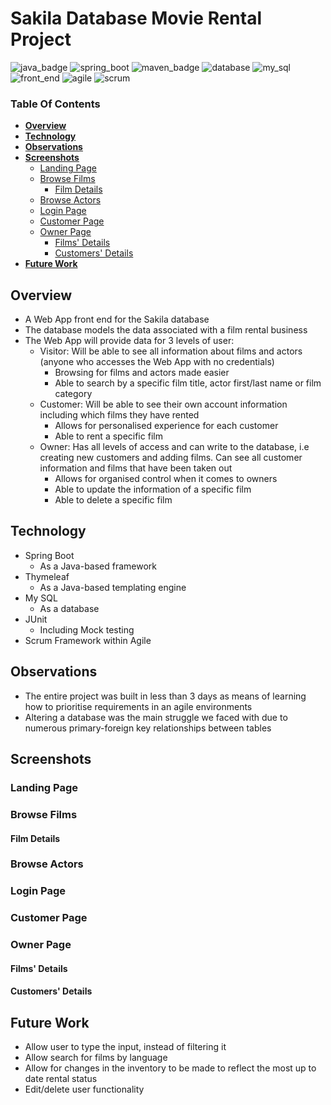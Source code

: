 # Sakila Database Movie Rental Project

![java_badge](https://img.shields.io/badge/-Java-lightgrey?style=for-the-badge&logo=appveyor)
![spring_boot](https://img.shields.io/badge/-Spring%20Boot-green?style=for-the-badge&logo=appveyor)
![maven_badge](https://img.shields.io/badge/-Maven-yellow?style=for-the-badge&logo=appveyor) 
![database](https://img.shields.io/badge/-Database-orange?style=for-the-badge&logo=appveyor)
![my_sql](https://img.shields.io/badge/-My%20SQL-orange?style=for-the-badge&logo=appveyor)
![front_end](https://img.shields.io/badge/-Front%20End-purple?style=for-the-badge&logo=appveyor)
![agile](https://img.shields.io/badge/-Agile-blue?style=for-the-badge&logo=appveyor)
![scrum](https://img.shields.io/badge/-Scrum-red?style=for-the-badge&logo=appveyor)

### **Table Of Contents**
  * [**Overview**](#overview)
  * [**Technology**](#technology)
  * [**Observations**](#observations)
  * [**Screenshots**](#screenshots)
      - [Landing Page](#landing-page)
      - [Browse Films](#browse-films)
      	- [Film Details](#film-details)
      - [Browse Actors](#browse-actors)
      - [Login Page](#login-page)
      - [Customer Page](#customer-page)
      - [Owner Page](#owner-page)
      	- [Films' Details](#films-details)
      	- [Customers' Details](#customers-details)
  * [**Future Work**](#future-work)


## **Overview**
- A Web App front end for the Sakila database
- The database models the data associated with a film rental business
- The Web App will provide data for 3 levels of user:
	- Visitor: Will be able to see all information about films and actors (anyone who accesses the Web App with no credentials)
		- Browsing for films and actors made easier
		- Able to search by a specific film title, actor first/last name or film category
	- Customer: Will be able to see their own account information including which films they have rented
		- Allows for personalised experience for each customer
		- Able to rent a specific film
	- Owner: Has all levels of access and can write to the database, i.e creating new customers and adding films. Can see all customer information and films that have been taken out
		- Allows for organised control when it comes to owners
		- Able to update the information of a specific film
		- Able to delete a specific film


## **Technology**
- Spring Boot
	- As a Java-based framework
- Thymeleaf
	- As a Java-based templating engine
- My SQL
	- As a database
- JUnit
	- Including Mock testing
- Scrum Framework within Agile


## **Observations**
- The entire project was built in less than 3 days as means of learning how to prioritise requirements in an agile environments
- Altering a database was the main struggle we faced with due to numerous primary-foreign key relationships between tables


## **Screenshots**

### **Landing Page**

### **Browse Films**

#### **Film Details**

### **Browse Actors**

### **Login Page**

### **Customer Page**

### **Owner Page**

#### **Films' Details**

#### **Customers' Details**


## **Future Work**
- Allow user to type the input, instead of filtering it
- Allow search for films by language
- Allow for changes in the inventory to be made to reflect the most up to date rental status
- Edit/delete user functionality





